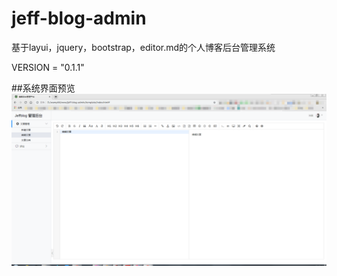 # jeff-blog-admin
基于layui，jquery，bootstrap，editor.md的个人博客后台管理系统

VERSION = "0.1.1"

##系统界面预览
![image](https://github.com/jeffry88/jeff-blog-admin/blob/master/static/images/view.png)